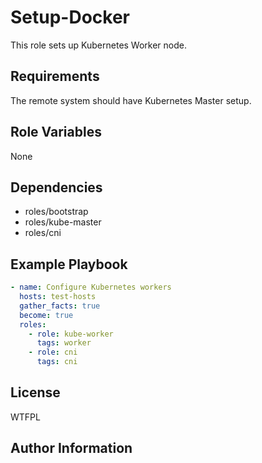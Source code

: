 Setup-Docker
=========

This role sets up Kubernetes Worker node.

Requirements
------------

The remote system should have Kubernetes Master setup.

Role Variables
--------------

None

Dependencies
------------

* roles/bootstrap
* roles/kube-master
* roles/cni

Example Playbook
----------------

```yaml
- name: Configure Kubernetes workers
  hosts: test-hosts
  gather_facts: true
  become: true
  roles:
    - role: kube-worker
      tags: worker
    - role: cni
      tags: cni
```

License
-------

WTFPL

Author Information
------------------

